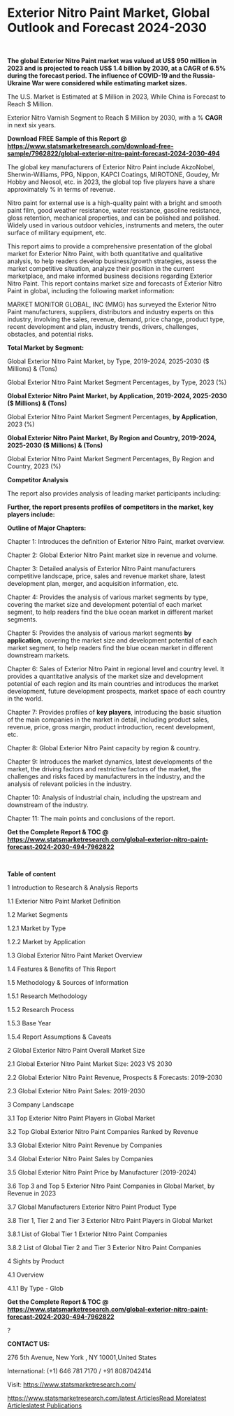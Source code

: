 <h1>Exterior Nitro Paint Market, Global Outlook and Forecast 2024-2030</h1><br/><p><strong>The global Exterior Nitro Paint market was valued at US$ 950 million in 2023 and is projected to reach US$ 1.4 billion by 2030, at a <strong>CAGR</strong> of 6.5% during the forecast period. The influence of COVID-19 and the Russia-Ukraine War were considered while estimating market sizes.</strong></p>
 
 
 
 <p>The U.S. Market is Estimated at $ Million in 2023, While China is Forecast to Reach $ Million.</p>
 
 
 
 <p>Exterior Nitro Varnish Segment to Reach $ Million by 2030, with a % <strong>CAGR</strong> in next six years.</p>
 
 
 
 <p><strong>Download FREE Sample of this Report @ <a href="https://www.statsmarketresearch.com/download-free-sample/7962822/global-exterior-nitro-paint-forecast-2024-2030-494">https://www.statsmarketresearch.com/download-free-sample/7962822/global-exterior-nitro-paint-forecast-2024-2030-494</a></strong></p>
 
 
 
 <p>The global key manufacturers of Exterior Nitro Paint include AkzoNobel, Sherwin-Williams, PPG, Nippon, KAPCI Coatings, MIROTONE, Goudey, Mr Hobby and Neosol, etc. in 2023, the global top five players have a share approximately % in terms of revenue.</p>
 
 
 
 <p>Nitro paint for external use is a high-quality paint with a bright and smooth paint film, good weather resistance, water resistance, gasoline resistance, gloss retention, mechanical properties, and can be polished and polished. Widely used in various outdoor vehicles, instruments and meters, the outer surface of military equipment, etc.</p>
 
 
 
 <p>This report aims to provide a comprehensive presentation of the global market for Exterior Nitro Paint, with both quantitative and qualitative analysis, to help readers develop business/growth strategies, assess the market competitive situation, analyze their position in the current marketplace, and make informed business decisions regarding Exterior Nitro Paint. This report contains market size and forecasts of Exterior Nitro Paint in global, including the following market information:</p>
 
 
 
 <p>MARKET MONITOR GLOBAL, INC (MMG) has surveyed the Exterior Nitro Paint manufacturers, suppliers, distributors and industry experts on this industry, involving the sales, revenue, demand, price change, product type, recent development and plan, industry trends, drivers, challenges, obstacles, and potential risks.</p>
 
 
 
 <p><strong>Total Market by Segment:</strong></p>
 
 
 
 <p>Global Exterior Nitro Paint Market, by Type, 2019-2024, 2025-2030 ($ Millions) & (Tons)</p>
 
 
 
 <p>Global Exterior Nitro Paint Market Segment Percentages, by Type, 2023 (%)</p>
 
 
 
 <p><strong>Global Exterior Nitro Paint Market, <strong>by Application</strong>, 2019-2024, 2025-2030 ($ Millions) & (Tons)</strong></p>
 
 
 
 <p>Global Exterior Nitro Paint Market Segment Percentages, <strong>by Application</strong>, 2023 (%)</p>
 
 
 
 <p><strong>Global Exterior Nitro Paint Market, By Region and Country, 2019-2024, 2025-2030 ($ Millions) & (Tons)</strong></p>
 
 
 
 <p>Global Exterior Nitro Paint Market Segment Percentages, By Region and Country, 2023 (%)</p>
 
 
 
 <p><strong>Competitor Analysis</strong></p>
 
 
 
 <p>The report also provides analysis of leading market participants including:</p>
 
 
 
 <p><strong>Further, the report presents profiles of competitors in the market, <strong>key players</strong> include:</strong></p>
 
 
 
 <p><strong>Outline of Major Chapters:</strong></p>
 
 
 
 <p>Chapter 1: Introduces the definition of Exterior Nitro Paint, market overview.</p>
 
 
 
 <p>Chapter 2: Global Exterior Nitro Paint market size in revenue and volume.</p>
 
 
 
 <p>Chapter 3: Detailed analysis of Exterior Nitro Paint manufacturers competitive landscape, price, sales and revenue market share, latest development plan, merger, and acquisition information, etc.</p>
 
 
 
 <p>Chapter 4: Provides the analysis of various market segments by type, covering the market size and development potential of each market segment, to help readers find the blue ocean market in different market segments.</p>
 
 
 
 <p>Chapter 5: Provides the analysis of various market segments <strong>by application</strong>, covering the market size and development potential of each market segment, to help readers find the blue ocean market in different downstream markets.</p>
 
 
 
 <p>Chapter 6: Sales of Exterior Nitro Paint in regional level and country level. It provides a quantitative analysis of the market size and development potential of each region and its main countries and introduces the market development, future development prospects, market space of each country in the world.</p>
 
 
 
 <p>Chapter 7: Provides profiles of <strong>key players</strong>, introducing the basic situation of the main companies in the market in detail, including product sales, revenue, price, gross margin, product introduction, recent development, etc.</p>
 
 
 
 <p>Chapter 8: Global Exterior Nitro Paint capacity by region & country.</p>
 
 
 
 <p>Chapter 9: Introduces the market dynamics, latest developments of the market, the driving factors and restrictive factors of the market, the challenges and risks faced by manufacturers in the industry, and the analysis of relevant policies in the industry.</p>
 
 
 
 <p>Chapter 10: Analysis of industrial chain, including the upstream and downstream of the industry.</p>
 
 
 
 <p>Chapter 11: The main points and conclusions of the report.</p>
 
 
 
 <div><b>Get the Complete Report & TOC @ <a href="https://www.statsmarketresearch.com/global-exterior-nitro-paint-forecast-2024-2030-494-7962822">https://www.statsmarketresearch.com/global-exterior-nitro-paint-forecast-2024-2030-494-7962822</a></b></div>
 
 
 
 <p><br />
 
 <b>Table of content</b></p>
 
 
 
 <p>1 Introduction to Research & Analysis Reports<br />
 
 1.1 Exterior Nitro Paint Market Definition<br />
 
 1.2 Market Segments<br />
 
 1.2.1 Market by Type<br />
 
 1.2.2 Market by Application<br />
 
 1.3 Global Exterior Nitro Paint Market Overview<br />
 
 1.4 Features & Benefits of This Report<br />
 
 1.5 Methodology & Sources of Information<br />
 
 1.5.1 Research Methodology<br />
 
 1.5.2 Research Process<br />
 
 1.5.3 Base Year<br />
 
 1.5.4 Report Assumptions & Caveats<br />
 
 2 Global Exterior Nitro Paint Overall Market Size<br />
 
 2.1 Global Exterior Nitro Paint Market Size: 2023 VS 2030<br />
 
 2.2 Global Exterior Nitro Paint Revenue, Prospects & Forecasts: 2019-2030<br />
 
 2.3 Global Exterior Nitro Paint Sales: 2019-2030<br />
 
 3 Company Landscape<br />
 
 3.1 Top Exterior Nitro Paint Players in Global Market<br />
 
 3.2 Top Global Exterior Nitro Paint Companies Ranked by Revenue<br />
 
 3.3 Global Exterior Nitro Paint Revenue by Companies<br />
 
 3.4 Global Exterior Nitro Paint Sales by Companies<br />
 
 3.5 Global Exterior Nitro Paint Price by Manufacturer (2019-2024)<br />
 
 3.6 Top 3 and Top 5 Exterior Nitro Paint Companies in Global Market, by Revenue in 2023<br />
 
 3.7 Global Manufacturers Exterior Nitro Paint Product Type<br />
 
 3.8 Tier 1, Tier 2 and Tier 3 Exterior Nitro Paint Players in Global Market<br />
 
 3.8.1 List of Global Tier 1 Exterior Nitro Paint Companies<br />
 
 3.8.2 List of Global Tier 2 and Tier 3 Exterior Nitro Paint Companies<br />
 
 4 Sights by Product<br />
 
 4.1 Overview<br />
 
 4.1.1 By Type - Glob</p>
 
 
 
 <div><b>Get the Complete Report & TOC @ <a href="https://www.statsmarketresearch.com/global-exterior-nitro-paint-forecast-2024-2030-494-7962822">https://www.statsmarketresearch.com/global-exterior-nitro-paint-forecast-2024-2030-494-7962822</a></b></div>
 
 
 
 <p>? </p>
 
 
 
 <p><b>CONTACT US:</b><br />
 
 276 5th Avenue, New York , NY 10001,United States<br />
 
 International: (+1) 646 781 7170 / +91 8087042414<br />
 
 Visit: <a href="https://www.statsmarketresearch.com/">https://www.statsmarketresearch.com/</a><br />
 
 <a href="https://gyeongbokgung.com">https://www.statsmarketresearch.com/</a><a href="https://hallyeomaritime.com">latest Articles</a><a href="https://jingwansa.com">Read More</a><a href="https://nguoiviet.jp/">latest Articles</a><a href="https://www.intelmarketresearch.com/">latest Publications</a></p>